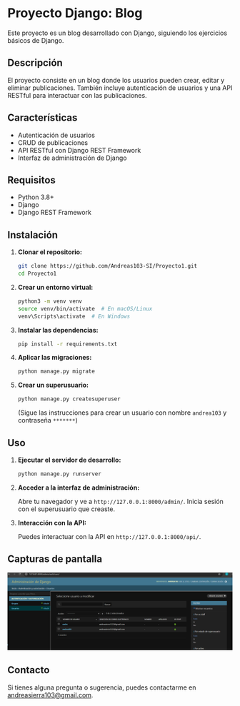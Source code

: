 # Proyecto Django: Blog

Este proyecto es un blog desarrollado con Django, siguiendo los ejercicios básicos de Django.

## Descripción

El proyecto consiste en un blog donde los usuarios pueden crear, editar y eliminar publicaciones. También incluye autenticación de usuarios y una API RESTful para interactuar con las publicaciones.

## Características

* Autenticación de usuarios
* CRUD de publicaciones
* API RESTful con Django REST Framework
* Interfaz de administración de Django

## Requisitos

* Python 3.8+
* Django
* Django REST Framework

## Instalación

1.  **Clonar el repositorio:**

    ```bash
    git clone https://github.com/Andreas103-SI/Proyecto1.git
    cd Proyecto1
    ```

2.  **Crear un entorno virtual:**

    ```bash
    python3 -m venv venv
    source venv/bin/activate  # En macOS/Linux
    venv\Scripts\activate  # En Windows
    ```

3.  **Instalar las dependencias:**

    ```bash
    pip install -r requirements.txt
    ```

4.  **Aplicar las migraciones:**

    ```bash
    python manage.py migrate
    ```

5.  **Crear un superusuario:**

    ```bash
    python manage.py createsuperuser
    ```

    (Sigue las instrucciones para crear un usuario con nombre `andrea103` y contraseña `*******`)

## Uso

1. **Ejecutar el servidor de desarrollo:**

    ```bash
    python manage.py runserver
    ```

2. **Acceder a la interfaz de administración:**

    Abre tu navegador y ve a `http://127.0.0.1:8000/admin/`. Inicia sesión con el superusuario que creaste.

3. **Interacción con la API:**

    Puedes interactuar con la API en `http://127.0.0.1:8000/api/`.

## Capturas de pantalla

![Interfaz de administración](admin_screenshot.png)

## Contacto

Si tienes alguna pregunta o sugerencia, puedes contactarme en andreasierra103@gmail.com.